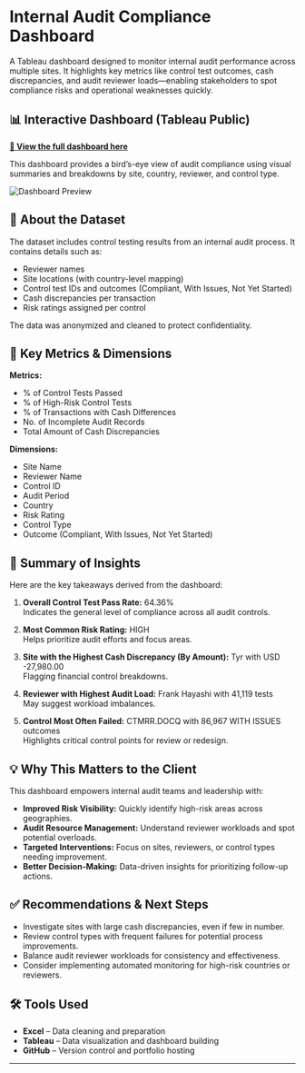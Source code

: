# Internal Audit Compliance Dashboard

A Tableau dashboard designed to monitor internal audit performance across multiple sites. It highlights key metrics like control test outcomes, cash discrepancies, and audit reviewer loads—enabling stakeholders to spot compliance risks and operational weaknesses quickly.

## 📊 Interactive Dashboard (Tableau Public)

**[🔗 View the full dashboard here](https://public.tableau.com/views/auditandcomp/Dashboard1?:language=en-US&:sid=&:redirect=auth&:display_count=n&:origin=viz_share_link)**

This dashboard provides a bird’s-eye view of audit compliance using visual summaries and breakdowns by site, country, reviewer, and control type.

![Dashboard Preview](https://github.com/user-attachments/assets/bee88ec2-b35e-418d-b1e8-85e703fbd184)

## 📁 About the Dataset

The dataset includes control testing results from an internal audit process. It contains details such as:

- Reviewer names
- Site locations (with country-level mapping)
- Control test IDs and outcomes (Compliant, With Issues, Not Yet Started)
- Cash discrepancies per transaction
- Risk ratings assigned per control

The data was anonymized and cleaned to protect confidentiality.

## 🧮 Key Metrics & Dimensions

**Metrics:**
- % of Control Tests Passed
- % of High-Risk Control Tests
- % of Transactions with Cash Differences
- No. of Incomplete Audit Records
- Total Amount of Cash Discrepancies

**Dimensions:**
- Site Name
- Reviewer Name
- Control ID
- Audit Period
- Country
- Risk Rating
- Control Type
- Outcome (Compliant, With Issues, Not Yet Started)

## 📌 Summary of Insights

Here are the key takeaways derived from the dashboard:

1. **Overall Control Test Pass Rate:** 64.36%  
   Indicates the general level of compliance across all audit controls.

2. **Most Common Risk Rating:** HIGH  
   Helps prioritize audit efforts and focus areas.

3. **Site with the Highest Cash Discrepancy (By Amount):** Tyr with USD -27,980.00  
   Flagging financial control breakdowns.

4. **Reviewer with Highest Audit Load:** Frank Hayashi with 41,119 tests  
   May suggest workload imbalances.

5. **Control Most Often Failed:** CTMRR.DOCQ with 86,967 WITH ISSUES outcomes  
   Highlights critical control points for review or redesign.

## 💡 Why This Matters to the Client

This dashboard empowers internal audit teams and leadership with:

- **Improved Risk Visibility:** Quickly identify high-risk areas across geographies.
- **Audit Resource Management:** Understand reviewer workloads and spot potential overloads.
- **Targeted Interventions:** Focus on sites, reviewers, or control types needing improvement.
- **Better Decision-Making:** Data-driven insights for prioritizing follow-up actions.

## ✅ Recommendations & Next Steps

- Investigate sites with large cash discrepancies, even if few in number.
- Review control types with frequent failures for potential process improvements.
- Balance audit reviewer workloads for consistency and effectiveness.
- Consider implementing automated monitoring for high-risk countries or reviewers.

## 🛠 Tools Used

- **Excel** – Data cleaning and preparation  
- **Tableau** – Data visualization and dashboard building  
- **GitHub** – Version control and portfolio hosting

---

